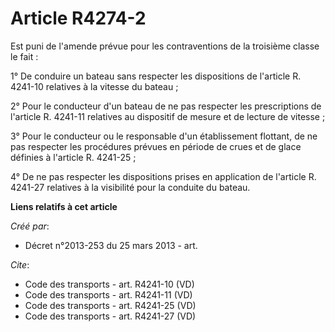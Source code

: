 # Article R4274-2

Est puni de l'amende prévue pour les contraventions de la troisième classe le fait : 

1° De conduire un bateau sans respecter les dispositions de l'article R. 4241-10 relatives à la vitesse du bateau ; 

2° Pour le conducteur d'un bateau de ne pas respecter les prescriptions de l'article R. 4241-11 relatives au dispositif de
mesure et de lecture de vitesse ; 

3° Pour le conducteur ou le responsable d'un établissement flottant, de ne pas respecter les procédures prévues en période de
crues et de glace définies à l'article R. 4241-25 ; 

4° De ne pas respecter les dispositions prises en application de l'article R. 4241-27 relatives à la visibilité pour la
conduite du bateau.

**Liens relatifs à cet article**

_Créé par_:

  - Décret n°2013-253 du 25 mars 2013 - art.

_Cite_:

  - Code des transports - art. R4241-10 (VD)
  - Code des transports - art. R4241-11 (VD)
  - Code des transports - art. R4241-25 (VD)
  - Code des transports - art. R4241-27 (VD)
